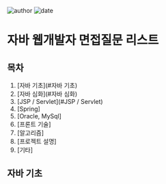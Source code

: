 ﻿
![author](https://img.shields.io/badge/author-daesungRa-lightgray.svg?style=flat-square)
![date](https://img.shields.io/badge/date-190401-lightgray.svg?style=flat-square)

# 자바 웹개발자 면접질문 리스트

## 목차

1. [자바 기초](#자바 기초)
2. [자바 심화](#자바 심화)
3. [JSP / Servlet](#JSP / Servlet)
4. [Spring]
5. [Oracle, MySql]
6. [프론트 기술]
7. [알고리즘]
8. [프로젝트 설명]
9. [기타]

## 자바 기초


